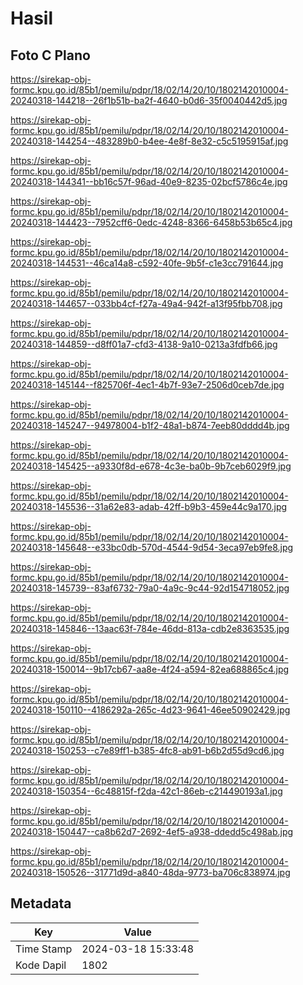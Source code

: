 # Hasil

## Foto C Plano

https://sirekap-obj-formc.kpu.go.id/85b1/pemilu/pdpr/18/02/14/20/10/1802142010004-20240318-144218--26f1b51b-ba2f-4640-b0d6-35f0040442d5.jpg

https://sirekap-obj-formc.kpu.go.id/85b1/pemilu/pdpr/18/02/14/20/10/1802142010004-20240318-144254--483289b0-b4ee-4e8f-8e32-c5c5195915af.jpg

https://sirekap-obj-formc.kpu.go.id/85b1/pemilu/pdpr/18/02/14/20/10/1802142010004-20240318-144341--bb16c57f-96ad-40e9-8235-02bcf5786c4e.jpg

https://sirekap-obj-formc.kpu.go.id/85b1/pemilu/pdpr/18/02/14/20/10/1802142010004-20240318-144423--7952cff6-0edc-4248-8366-6458b53b65c4.jpg

https://sirekap-obj-formc.kpu.go.id/85b1/pemilu/pdpr/18/02/14/20/10/1802142010004-20240318-144531--46ca14a8-c592-40fe-9b5f-c1e3cc791644.jpg

https://sirekap-obj-formc.kpu.go.id/85b1/pemilu/pdpr/18/02/14/20/10/1802142010004-20240318-144657--033bb4cf-f27a-49a4-942f-a13f95fbb708.jpg

https://sirekap-obj-formc.kpu.go.id/85b1/pemilu/pdpr/18/02/14/20/10/1802142010004-20240318-144859--d8ff01a7-cfd3-4138-9a10-0213a3fdfb66.jpg

https://sirekap-obj-formc.kpu.go.id/85b1/pemilu/pdpr/18/02/14/20/10/1802142010004-20240318-145144--f825706f-4ec1-4b7f-93e7-2506d0ceb7de.jpg

https://sirekap-obj-formc.kpu.go.id/85b1/pemilu/pdpr/18/02/14/20/10/1802142010004-20240318-145247--94978004-b1f2-48a1-b874-7eeb80dddd4b.jpg

https://sirekap-obj-formc.kpu.go.id/85b1/pemilu/pdpr/18/02/14/20/10/1802142010004-20240318-145425--a9330f8d-e678-4c3e-ba0b-9b7ceb6029f9.jpg

https://sirekap-obj-formc.kpu.go.id/85b1/pemilu/pdpr/18/02/14/20/10/1802142010004-20240318-145536--31a62e83-adab-42ff-b9b3-459e44c9a170.jpg

https://sirekap-obj-formc.kpu.go.id/85b1/pemilu/pdpr/18/02/14/20/10/1802142010004-20240318-145648--e33bc0db-570d-4544-9d54-3eca97eb9fe8.jpg

https://sirekap-obj-formc.kpu.go.id/85b1/pemilu/pdpr/18/02/14/20/10/1802142010004-20240318-145739--83af6732-79a0-4a9c-9c44-92d154718052.jpg

https://sirekap-obj-formc.kpu.go.id/85b1/pemilu/pdpr/18/02/14/20/10/1802142010004-20240318-145846--13aac63f-784e-46dd-813a-cdb2e8363535.jpg

https://sirekap-obj-formc.kpu.go.id/85b1/pemilu/pdpr/18/02/14/20/10/1802142010004-20240318-150014--9b17cb67-aa8e-4f24-a594-82ea688865c4.jpg

https://sirekap-obj-formc.kpu.go.id/85b1/pemilu/pdpr/18/02/14/20/10/1802142010004-20240318-150110--4186292a-265c-4d23-9641-46ee50902429.jpg

https://sirekap-obj-formc.kpu.go.id/85b1/pemilu/pdpr/18/02/14/20/10/1802142010004-20240318-150253--c7e89ff1-b385-4fc8-ab91-b6b2d55d9cd6.jpg

https://sirekap-obj-formc.kpu.go.id/85b1/pemilu/pdpr/18/02/14/20/10/1802142010004-20240318-150354--6c48815f-f2da-42c1-86eb-c214490193a1.jpg

https://sirekap-obj-formc.kpu.go.id/85b1/pemilu/pdpr/18/02/14/20/10/1802142010004-20240318-150447--ca8b62d7-2692-4ef5-a938-ddedd5c498ab.jpg

https://sirekap-obj-formc.kpu.go.id/85b1/pemilu/pdpr/18/02/14/20/10/1802142010004-20240318-150526--31771d9d-a840-48da-9773-ba706c838974.jpg


## Metadata

| Key        | Value               |
| ---------- | ------------------- |
| Time Stamp | 2024-03-18 15:33:48 |
| Kode Dapil | 1802                |



